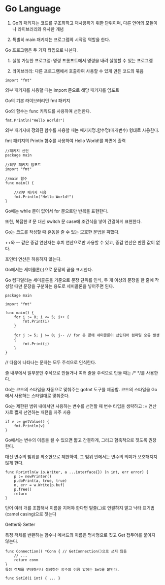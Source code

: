 # Go Language



1. Go의 패키지는 코드를 구조화하고 재사용하기 위한 단위이며, 다른 언어의 모듈이나 라이브러리와 유사한 개념

2. 특별히 main 패키지는 프로그램의 시작점 역할을 한다.



Go 프로그램은 두 가지 타입으로 나뉜다.

1. 실행 가능한 프로그램: 명령 프롬프트에서 명령을 내려 실행할 수 있는 프로그램

2. 라이브러리: 다른 프로그램에서 호출하여 사용할 수 있게 만든 코드의 묶음



```
import "fmt"
```

외부 패키지를 사용할 때는 import 문으로 해당 패키지를 임포트

Go의 기본 라이브러리인 fmt 패키지



Go의 함수는 func 키워드를 사용하여 선언한다.

```
fmt.Println("Hello World!")
```

외부 패키지에 정의된 함수를 사용할 때는 패키지명.함수명(매개변수) 형태로 사용한다.

 fmt 패키지의 Println 함수를 사용하여 Hello World!를 화면에 출력



```
//패키지 선언
package main
  
//외부 패키지 임포트
import "fmt"
  
//main 함수
func main() {
  
    //외부 패키지 사용
    fmt.Println("Hello World!")
}
```



Go에는 while 문이 없어서 for 문으로만 반복을 표현한다.

또한, 복잡한 if 문 대신 switch 문 case에 조건식을 넣어 간결하게 표현한다.

Go는 코드를 작성할 때 혼동을 줄 수 있는 모호한 문법을 피했다.

++와 -- 같은 증감 연산자는 후치 연산으로만 사용할 수 있고, 증감 연산은 반환 값이 없다.

포인터 연산은 허용하지 않는다.

Go에서는 세미콜론(;)으로 문장의 끝을 표시한다.

Go 컴파일러는 세미콜론을 기준으로 문장 단위를 인식, 두 개 이상의 문장을 한 줄에 작성할 때만 문장을 구분하는 용도로 세미콜론을 넣어주면 된다.

```
package main
  
import "fmt"
  
func main() {
    for i := 0; i <= 5; i++ {
        fmt.Print(i)
    }
  
    for j := 5; j >= 0; j-- // for 문 끝에 세미콜론이 삽입되어 컴파일 오류 발생
    {
        fmt.Print(j)
    }
}
```



// 다음에 나타나는 문자는 모두 주석으로 인식한다.

줄 내부에서 일부분만 주석으로 만들거나 여러 줄을 주석으로 만들 때는 /* */를 사용한다.

Go는 코드의 스타일을 자동으로 맞춰주는 gofmt 도구를 제공함. 코드의 스타일을 Go에서 사용하는 스타일대로 맞춰준다.



Go는 제한된 범위 내에서만 사용하는 변수를 선언할 때 변수 타입을 생략하고 := 연산자로 짧게 선언하는 패턴을 자주 사용

```
if v := getValue() {
    fmt.Println(v)
}
```



Go에서는 변수의 이름을 될 수 있으면 짧고 간결하게, 그리고 함축적으로 짓도록 권장한다.

대신 변수의 범위를 최소한으로 제한하여, 그 범위 안에서는 변수의 의미가 모호해지지 않게 한다.

```
func Fprintln(w io.Writer, a ...interface{}) (n int, err error) {
    p := newPrinter()
    p.doPrint(a, true, true)
    n, err = w.Write(p.buf)
    p.free()
    return
}
```

단어 여러 개를 조합해서 이름을 지어야 한다면 밑줄(_)로 연결하지 말고 낙타 표기법(camel casing)으로 짓는다



Getter와 Setter

특정 객체를 반환하는 함수나 메서드의 이름은 명사형으로 짓고 Get 접두어를 붙이지 않는다.

```
func Connection() *Conn { // GetConnection()으로 쓰지 않음
    // ...
    return conn
}
특정 객체를 변형하거나 설정하는 함수의 이름 앞에는 Set을 붙인다.

func SetId(i int) { ... }
```

